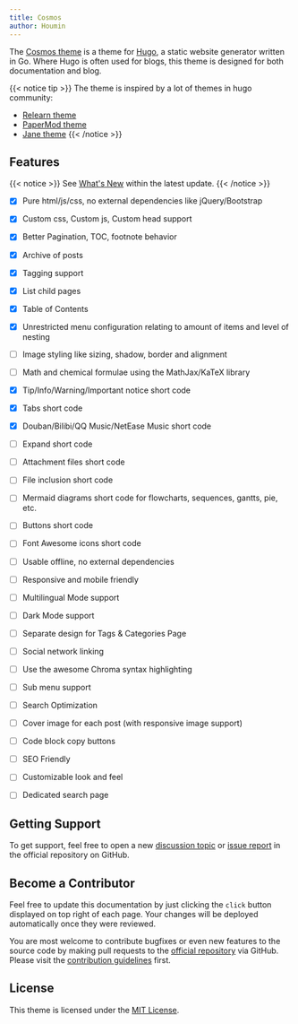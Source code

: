```yaml
---
title: Cosmos
author: Houmin
---
```


The [Cosmos theme](https://github.com/SimpCosm/hugo-theme-cosmos) is a theme for [Hugo](https://gohugo.io/), a static website generator written in Go. Where Hugo is often used for blogs, this theme is designed for both documentation and blog.

{{< notice tip >}}
The theme is inspired by a lot of themes in hugo community:
- [Relearn theme](https://github.com/matcornic/hugo-theme-relearn)
- [PaperMod theme](https://github.com/adityatelange/hugo-PaperMod)
- [Jane theme](https://github.com/xianmin/hugo-theme-jane)
  {{< /notice >}}

## Features

{{< notice >}}
See [What's New](./) within the latest update.
{{< /notice >}}

- [x] Pure html/js/css, no external dependencies like jQuery/Bootstrap
- [x] Custom css, Custom js, Custom head support
- [x] Better Pagination, TOC, footnote behavior
- [x] Archive of posts
- [x] Tagging support
- [x] List child pages
- [x] Table of Contents
- [x] Unrestricted menu configuration relating to amount of items and level of nesting
- [ ] Image styling like sizing, shadow, border and alignment
- [ ] Math and chemical formulae using the MathJax/KaTeX library
- [x] Tip/Info/Warning/Important notice short code
- [x] Tabs short code
- [x] Douban/Bilibi/QQ Music/NetEase Music short code
- [ ] Expand short code
- [ ] Attachment files short code
- [ ] File inclusion short code
- [ ] Mermaid diagrams short code for flowcharts, sequences, gantts, pie, etc.
- [ ] Buttons short code
- [ ] Font Awesome icons short code
- [ ] Usable offline, no external dependencies
- [ ] Responsive and mobile friendly
- [ ] Multilingual Mode support
- [ ] Dark Mode support
- [ ] Separate design for Tags & Categories Page
- [ ] Social network linking
- [ ] Use the awesome Chroma syntax highlighting
- [ ] Sub menu support
- [ ] Search Optimization
- [ ] Cover image for each post (with responsive image support)
- [ ] Code block copy buttons
- [ ] SEO Friendly
- [ ] Customizable look and feel
- [ ] Dedicated search page


## Getting Support

To get support, feel free to open a new [discussion topic](https://github.com/SimpCosm/hugo-theme-cosmos/discussions) or [issue report](https://github.com/SimpCosm/hugo-theme-cosmos/issues) in the official repository on GitHub.

## Become a Contributor

Feel free to update this documentation by just clicking the `click` button displayed on top right of each page. Your changes will be deployed automatically once they were reviewed.

You are most welcome to contribute bugfixes or even new features to the source code by making pull requests to the [official repository](https://github.com/SimpCosm/hugo-theme-cosmos) via GitHub. Please visit the [contribution guidelines](https://github.com/SimpCosm/hugo-theme-cosmos/blob/main/.github/contributing.md) first.

## License

This theme is licensed under the [MIT License](https://en.wikipedia.org/wiki/MIT_License).